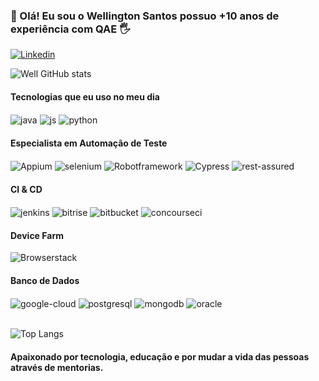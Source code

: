 ### 👋  Olá! Eu sou o Wellington Santos possuo +10 anos de experiência com QAE 🖐️

[![Linkedin](https://img.shields.io/badge/LinkedIn-0077B5?style=for-the-badge&logo=linkedin&logoColor=white)](https://www.linkedin.com/in/wellington-staff-qa-expert/)


![Well GitHub stats](https://github-readme-stats.vercel.app/api?username=wellingtondeoliveirasanto&show_icons=true&theme=dracula&count_private=true)

#### Tecnologias que eu uso no meu dia

<div style="display: inline_block">
  <img align="center" alt="java" src="https://img.shields.io/badge/Java-ED8B00?style=for-the-badge&logo=openjdk&logoColor=white" />
  <img align="center" alt="js" src="https://img.shields.io/badge/JavaScript-F7DF1E?style=for-the-badge&logo=javascript&logoColor=black" />
  <img align="center" alt="python" src="https://img.shields.io/badge/Python-414354C?style=for-the-badge&logo=python&logoColor=white" />
</div>

#### Especialista em Automação de Teste

<div style="display: inline_block">
  <img align="center" alt="Appium" src="https://img.shields.io/badge/appium-E44C30?style=for-the-badge&logo=appium&logoColor=blue" />
  <img align="center" alt="selenium" src="https://img.shields.io/badge/selenium-4EA94B?style=for-the-badge&logo=selenium&logoColor=black" />
  <img align="center" alt="Robotframework" src="https://img.shields.io/badge/robotframework-0052CC?style=for-the-badge&logo=robotframework&logoColor=black" />
  <img align="center" alt="Cypress" src="https://img.shields.io/badge/cypress-E44C30?style=for-the-badge&logo=cypress&logoColor=white" />
  <img align="center" alt="rest-assured" src="https://img.shields.io/badge/restassured-414354C?style=for-the-badge&logo=rest-assured&logoColor=white" />
</div>

#### CI & CD

<div style="display: inline_block">
  <img align="center" alt="jenkins" src="https://img.shields.io/badge/jenkins-999989?style=for-the-badge&logo=jenkins&logoColor=white" />
  <img align="center" alt="bitrise" src="https://img.shields.io/badge/bitrise-7600cc?style=for-the-badge&logo=bitrise&logoColor=white" />
  <img align="center" alt="bitbucket" src="https://img.shields.io/badge/bitbucket-0012f9?style=for-the-badge&logo=bitbucket&logoColor=white" />
  <img align="center" alt="concourseci" src="https://img.shields.io/badge/concourseci-999989?style=for-the-badge&logo=concourseci&logoColor=white" />
</div>

#### Device Farm

<div style="display: inline_block">
   <img align="center" alt="Browserstack" src="https://img.shields.io/badge/Browserstack-999989?style=for-the-badge&logo=Browserstack&logoColor=white" />
</div>

#### Banco de Dados

<div style="display: inline_block">
  <img align="center" alt="google-cloud" src="https://img.shields.io/badge/Google_Cloud-000000?style=for-the-badge&logo=google-cloud&logoColor=white" />
  <img align="center" alt="postgresql" src="https://img.shields.io/badge/PostgreSQL-0052CC?style=for-the-badge&logo=postgresql&logoColor=white" />
  <img align="center" alt="mongodb" src="https://img.shields.io/badge/MongoDB-4EA94B?style=for-the-badge&logo=mongodb&logoColor=white" />
  <img align="center" alt="oracle" src="https://img.shields.io/badge/oracle-E44C30?style=for-the-badge&logo=oracle&logoColor=white" />
</div></br>

![Top Langs](https://github-readme-stats.vercel.app/api/top-langs/?username=wellingtondeoliveirasanto&layout=compact)

#### Apaixonado por tecnologia, educação e por mudar a vida das pessoas através de mentorias.




<!---
wellingtondeoliveirasanto/wellingtondeoliveirasanto is a ✨ special ✨ repository because its `README.md` (this file) appears on your GitHub profile.
You can click the Preview link to take a look at your changes.
--->
